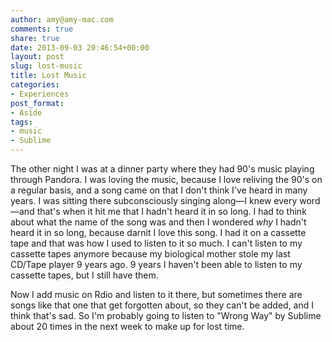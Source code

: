 ```yaml
---
author: amy@amy-mac.com
comments: true
share: true
date: 2013-09-03 20:46:54+00:00
layout: post
slug: lost-music
title: Lost Music
categories:
- Experiences
post_format:
- Aside
tags:
- music
- Sublime
---
```


The other night I was at a dinner party where they had 90's music playing through Pandora. I was loving the music, because I love reliving the 90's on a regular basis, and a song came on that I don't think I've heard in many years. I was sitting there subconsciously singing along—I knew every word—and that's when it hit me that I hadn't heard it in so long. I had to think about what the name of the song was and then I wondered _why_ I hadn't heard it in so long, because darnit I love this song. I had it on a cassette tape and that was how I used to listen to it so much. I can't listen to my cassette tapes anymore because my biological mother stole my last CD/Tape player 9 years ago. 9 years I haven't been able to listen to my cassette tapes, but I still have them.

Now I add music on Rdio and listen to it there, but sometimes there are songs like that one that get forgotten about, so they can't be added, and I think that's sad. So I'm probably going to listen to "Wrong Way" by Sublime about 20 times in the next week to make up for lost time.
